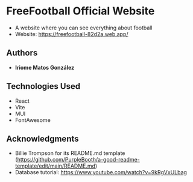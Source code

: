 # FreeFootball Official Website

  - A website where you can see everything about football
  - Website: https://freefootball-82d2a.web.app/

## Authors

  - **Iriome Matos González**

## Technologies Used

  - React
  - Vite
  - MUI
  - FontAwesome

## Acknowledgments

  - Billie Trompson for its README.md template (https://github.com/PurpleBooth/a-good-readme-template/edit/main/README.md)
  - Database tutorial: https://www.youtube.com/watch?v=9kRgVxULbag
